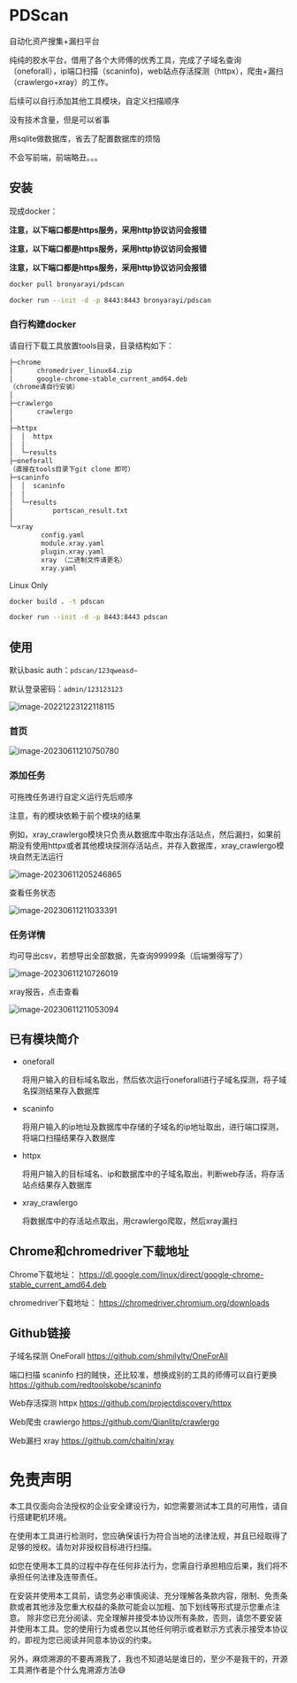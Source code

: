 # PDScan

自动化资产搜集+漏扫平台

纯纯的胶水平台，借用了各个大师傅的优秀工具，完成了子域名查询（oneforall），ip端口扫描（scaninfo)，web站点存活探测（httpx），爬虫+漏扫（crawlergo+xray）的工作。

后续可以自行添加其他工具模块，自定义扫描顺序

没有技术含量，但是可以省事

用sqlite做数据库，省去了配置数据库的烦恼

不会写前端，前端略丑。。。

## 安装

现成docker：

**注意，以下端口都是https服务，采用http协议访问会报错**

**注意，以下端口都是https服务，采用http协议访问会报错**

**注意，以下端口都是https服务，采用http协议访问会报错**

```bash
docker pull bronyarayi/pdscan

docker run --init -d -p 8443:8443 bronyarayi/pdscan
```

### 自行构建docker

请自行下载工具放置tools目录，目录结构如下：

```bash
├─chrome
│      chromedriver_linux64.zip
│      google-chrome-stable_current_amd64.deb
（chrome请自行安装）
│
├─crawlergo
│      crawlergo
│
├─httpx
│  │  httpx
│  │
│  └─results
├─oneforall
（直接在tools目录下git clone 即可）
├─scaninfo
│  │  scaninfo
│  │
│  └─results
│          portscan_result.txt
│
└─xray
        config.yaml
        module.xray.yaml
        plugin.xray.yaml
        xray （二进制文件请更名）
        xray.yaml
```

Linux Only

```bash
docker build . -t pdscan

docker run --init -d -p 8443:8443 pdscan
```

## 使用

默认basic auth：`pdscan/123qweasd~`

默认登录密码：`admin/123123123`

![image-20221223122118115](.assets/.README.assets/image-20221223122118115.png)

### 首页

![image-20230611210750780](./assets/image-20230611210750780.png)

### 添加任务

可拖拽任务进行自定义运行先后顺序

注意，有的模块依赖于前个模块的结果

例如，xray_crawlergo模块只负责从数据库中取出存活站点，然后漏扫，如果前期没有使用httpx或者其他模块探测存活站点，并存入数据库，xray_crawlergo模块自然无法运行

![image-20230611205246865](./assets/image-20230611205246865.png)

查看任务状态

![image-20230611211033391](./assets/image-20230611211033391.png)

### 任务详情

均可导出csv，若想导出全部数据，先查询99999条（后端懒得写了）

![image-20230611210726019](./assets/image-20230611210726019.png)

xray报告，点击查看

![image-20230611211053094](./assets/image-20230611211053094.png)



## 已有模块简介

* oneforall

  将用户输入的目标域名取出，然后依次运行oneforall进行子域名探测，将子域名探测结果存入数据库

* scaninfo

  将用户输入的ip地址及数据库中存储的子域名的ip地址取出，进行端口探测，将端口扫描结果存入数据库

* httpx

  将用户输入的目标域名、ip和数据库中的子域名取出，判断web存活，将存活站点结果存入数据库

* xray_crawlergo

  将数据库中的存活站点取出，用crawlergo爬取，然后xray漏扫

## Chrome和chromedriver下载地址

Chrome下载地址：
https://dl.google.com/linux/direct/google-chrome-stable_current_amd64.deb

chromedriver下载地址：
https://chromedriver.chromium.org/downloads



## Github链接

子域名探测 OneForall
https://github.com/shmilylty/OneForAll

端口扫描 scaninfo
扫的贼快，还比较准，想换成别的工具的师傅可以自行更换
https://github.com/redtoolskobe/scaninfo

Web存活探测 httpx
https://github.com/projectdiscovery/httpx

Web爬虫 crawlergo
https://github.com/Qianlitp/crawlergo

Web漏扫 xray
https://github.com/chaitin/xray


# 免责声明

本工具仅面向合法授权的企业安全建设行为，如您需要测试本工具的可用性，请自行搭建靶机环境。

在使用本工具进行检测时，您应确保该行为符合当地的法律法规，并且已经取得了足够的授权。请勿对非授权目标进行扫描。

如您在使用本工具的过程中存在任何非法行为，您需自行承担相应后果，我们将不承担任何法律及连带责任。

在安装并使用本工具前，请您务必审慎阅读、充分理解各条款内容，限制、免责条款或者其他涉及您重大权益的条款可能会以加粗、加下划线等形式提示您重点注意。 除非您已充分阅读、完全理解并接受本协议所有条款，否则，请您不要安装并使用本工具。您的使用行为或者您以其他任何明示或者默示方式表示接受本协议的，即视为您已阅读并同意本协议的约束。

另外，麻烦溯源的不要再溯我了，我也不知道站是谁日的，至少不是我干的，开源工具溯作者是个什么鬼溯源方法😅
